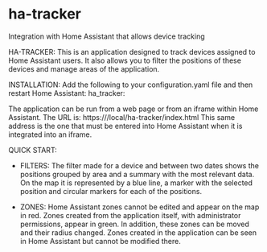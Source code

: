 # ha-tracker
Integration with Home Assistant that allows device tracking

HA-TRACKER:
This is an application designed to track devices assigned to Home Assistant users.
It also allows you to filter the positions of these devices and manage areas of the application.

INSTALLATION:
Add the following to your configuration.yaml file and then restart Home Assistant:
ha_tracker:

The application can be run from a web page or from an iframe within Home Assistant.
The URL is: https://<server address>/local/ha-tracker/index.html
This same address is the one that must be entered into Home Assistant when it is integrated into an iframe.

QUICK START:
* FILTERS:
The filter made for a device and between two dates shows the positions grouped by area and a summary with the most relevant data.
On the map it is represented by a blue line, a marker with the selected position and circular markers for each of the positions.

* ZONES:
Home Assistant zones cannot be edited and appear on the map in red.
Zones created from the application itself, with administrator permissions, appear in green.
In addition, these zones can be moved and their radius changed.
Zones created in the application can be seen in Home Assistant but cannot be modified there.
